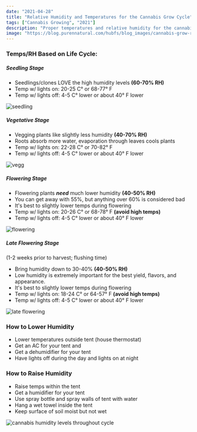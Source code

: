 ```yaml
---
date: "2021-04-28"
title: "Relative Humidity and Temperatures for the Cannabis Grow Cycle"
tags: ["Cannabis Growing", "2021"]
description: "Proper temperatures and relative humidity for the cannabis grow cycle."
image: "https://blog.purennatural.com/hubfs/blog_images/cannabis-grow-room-guide-humidity.jpg"
---
```


### Temps/RH Based on Life Cycle:

##### Seedling Stage

- Seedlings/clones LOVE the high humidity levels **(60-70% RH)**
- Temp w/ lights on: 20-25 C° or 68-77° F
- Temp w/ lights off: 4-5 C° lower or about 40° F lower

![seedling](https://www.royalqueenseeds.com/img/cms/Inner-Seedling_1.jpg)

##### Vegetative Stage

- Vegging plants like slightly less humidity **(40-70% RH)**
- Roots absorb more water, evaporation through leaves cools plants
- Temp w/ lights on: 22-28 C° or 70-82° F
- Temp w/ lights off: 4-5 C° lower or about 40° F lower

![vegg](https://www.royalqueenseeds.com/img/cms/Inner-Vegetation.jpg)

##### Flowering Stage

- Flowering plants **_need_** much lower humidity **(40-50% RH)**
- You can get away with 55%, but anything over 60% is considered bad
- It's best to slightly lower temps during flowering
- Temp w/ lights on: 20-26 C° or 68-78° F **(avoid high temps)**
- Temp w/ lights off: 4-5 C° lower or about 40° F lower

![flowering](https://www.royalqueenseeds.com/img/cms/Inner-FLowering.jpg)

##### Late Flowering Stage

(1-2 weeks prior to harvest; flushing time)

- Bring humidity down to 30-40% **(40-50% RH)**
- Low humidity is extremely important for the best yield, flavors, and appearance.
- It's best to slightly lower temps during flowering
- Temp w/ lights on: 18-24 C° or 64-57° F **(avoid high temps)**
- Temp w/ lights off: 4-5 C° lower or about 40° F lower

![late flowering](https://www.royalqueenseeds.com/img/cms/Inner-Late-Flow.jpg)

### How to Lower Humidity

- Lower temperatures outside tent (house thermostat)
- Get an AC for your tent and
- Get a dehumidifier for your tent
- Have lights off during the day and lights on at night

### How to Raise Humidity

- Raise temps within the tent
- Get a humidifier for your tent
- Use spray bottle and spray walls of tent with water
- Hang a wet towel inside the tent
- Keep surface of soil moist but not wet

![cannabis humidity levels throughout cycle](https://www.cannaconnection.com/img/cms/cannabis-info-The-ideal-humidity-levels-for-growing-cannabis2.jpg)
